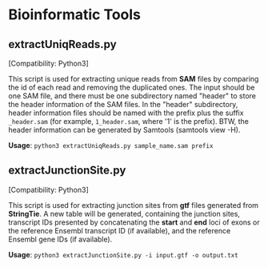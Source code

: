 # Bioinformatic Tools

## extractUniqReads.py

[Compatibility: Python3]

This script is used for extracting unique reads from **SAM** files by comparing the id of each read and removing the duplicated ones. The input should be one SAM file, and there must be one subdirectory named "header" to store the header information of the SAM files. In the "header" subdirectory, header information files should be named with the prefix plus the suffix `_header.sam` (for example, `1_header.sam`, where '1' is the prefix). BTW, the header information can be generated by Samtools (samtools view -H).

**Usage**: `python3 extractUniqReads.py sample_name.sam prefix`


## extractJunctionSite.py

[Compatibility: Python3]

This script is used for extracting junction sites from **gtf** files generated from **StringTie**. A new table will be generated, containing the junction sites, transcript IDs presented by concatenating the **start** and **end** loci of exons or the reference Ensembl transcript ID (if available), and the reference Ensembl gene IDs (if available).

**Usage**: `python3 extractJunctionSite.py -i input.gtf -o output.txt`
